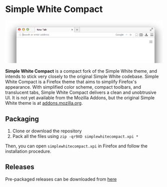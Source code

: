# Simple White Compact

![Screenshot](https://raw.githubusercontent.com/3marcusw/simplewhite/master/screenshot.png)
        
**Simple White Compact** is a compact fork of the Simple White theme, and intends to stick very closely to the original Simple White codebase.
Simple White Compact is a Firefox theme that aims to simplify Firefox's appearance. With simplified color scheme, compact toolbars, and translucent tabs, Simple White Compact delivers a clean and unobtrusive UI. It is not yet available from the Mozilla Addons, but the original Simple White theme is at [addons.mozilla.org](https://addons.mozilla.org/addon/simplewhite/).

## Packaging

1. Clone or download the repository
2. Pack all the files using `zip -qr9XD simplewhitecompact.xpi *`

Then, you can open `simplewhitecompact.xpi` in Firefox and follow the installation procedure.

## Releases

Pre-packaged releases can be downloaded from [here](https://github.com/3marcusw/simplewhite/releases)
